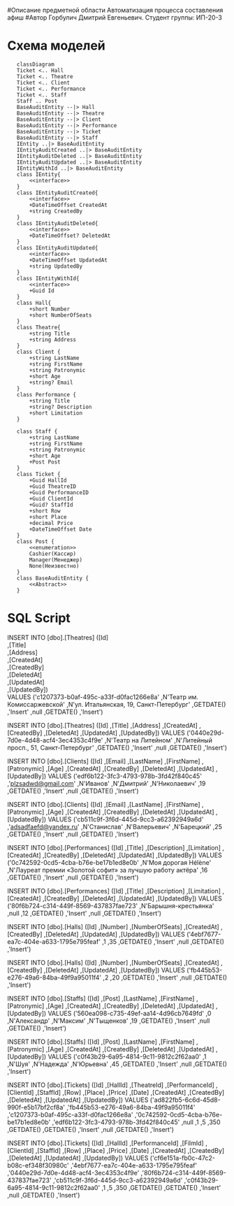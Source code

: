 #Описание предметной области
Автоматизация процесса составления афиш
#Автор
Горбулич Дмитрий Евгеньевич. Студент группы: ИП-20-3
# Схема моделей
 ```mermaid
    classDiagram
    Ticket <.. Hall
    Ticket <.. Theatre
    Ticket <.. Client
    Ticket <.. Performance
    Ticket <.. Staff
    Staff .. Post
    BaseAuditEntity --|> Hall
    BaseAuditEntity --|> Theatre
    BaseAuditEntity --|> Client
    BaseAuditEntity --|> Performance
    BaseAuditEntity --|> Ticket
    BaseAuditEntity --|> Staff
    IEntity ..|> BaseAuditEntity
    IEntityAuditCreated ..|> BaseAuditEntity
    IEntityAuditDeleted ..|> BaseAuditEntity
    IEntityAuditUpdated ..|> BaseAuditEntity
    IEntityWithId ..|> BaseAuditEntity
    class IEntity{
        <<interface>>
    }
    class IEntityAuditCreated{
        <<interface>>
        +DateTimeOffset CreatedAt
        +string CreatedBy
    }
    class IEntityAuditDeleted{
        <<interface>>
        +DateTimeOffset? DeletedAt
    }
    class IEntityAuditUpdated{
        <<interface>>
        +DateTimeOffset UpdatedAt
        +string UpdatedBy
    }
    class IEntityWithId{
        <<interface>>
        +Guid Id
    }        
    class Hall{
        +short Number
        +short NumberOfSeats
    }
    class Theatre{
        +string Title
        +string Address
    }
    class Client {
        +string LastName
        +string FirstName
        +string Patronymic
        +short Age
        +string? Email
    }
    class Performance {
        +string Title
        +string? Description
        +short Limitation
    }

    class Staff {
        +string LastName
        +string FirstName
        +string Patronymic
        +short Age
        +Post Post
    }
    class Ticket {
        +Guid HallId 
        +Guid TheatreID
        +Guid PerformanceID
        +Guid ClientId
        +Guid? StaffId
        +short Row
        +short Place
        +decimal Price
        +DateTimeOffset Date
    }
    class Post {
        <<enumeration>>
        Cashier(Кассир)
        Manager(Менеджер)
        None(Неизвестно)
    }
    class BaseAuditEntity {
        <<Abstract>>        
    }
```


# SQL Script
  INSERT INTO [dbo].[Theatres] 
           ([Id]  
           ,[Title]  
           ,[Address]  
           ,[CreatedAt]  
           ,[CreatedBy]  
           ,[DeletedAt]  
           ,[UpdatedAt]  
           ,[UpdatedBy])  
     VALUES 
           ('c1207373-b0af-495c-a33f-d0fac1266e8a' 
           ,N'Театр им. Комиссаржевской' 
           ,N'ул. Итальянская, 19, Санкт-Петербург' 
           ,GETDATE() 
           ,'Insert' 
           ,null 
           ,GETDATE() 
           ,'Insert') 

INSERT INTO [dbo].[Theatres] 
           ([Id] 
           ,[Title] 
           ,[Address] 
           ,[CreatedAt] 
           ,[CreatedBy] 
           ,[DeletedAt] 
           ,[UpdatedAt] 
           ,[UpdatedBy]) 
     VALUES 
           ('0440e29d-7d0e-4d48-acf4-3ec4353c4f9e' 
           ,N'Театр на Литейном' 
           ,N'Литейный просп., 51, Санкт-Петербург' 
           ,GETDATE() 
           ,'Insert' 
           ,null 
           ,GETDATE() 
           ,'Insert') 

INSERT INTO [dbo].[Clients] 
           ([Id] 
           ,[Email] 
           ,[LastName] 
           ,[FirstName] 
           ,[Patronymic] 
           ,[Age] 
           ,[CreatedAt] 
           ,[CreatedBy] 
           ,[DeletedAt] 
           ,[UpdatedAt] 
           ,[UpdatedBy]) 
     VALUES 
           ('edf6b122-3fc3-4793-978b-3fd42f840c45' 
           ,'plzsadwd@gmail.com' 
           ,N'Иванов' 
           ,N'Дмитрий' 
           ,N'Николаевич' 
           ,19 
           ,GETDATE() 
           ,'Insert' 
           ,null 
           ,GETDATE() 
           ,'Insert') 

INSERT INTO [dbo].[Clients] 
           ([Id] 
           ,[Email] 
           ,[LastName] 
           ,[FirstName] 
           ,[Patronymic] 
           ,[Age] 
           ,[CreatedAt] 
           ,[CreatedBy] 
           ,[DeletedAt] 
           ,[UpdatedAt] 
           ,[UpdatedBy]) 
     VALUES 
           ('cb511c9f-3f6d-445d-9cc3-a62392949a6d'
           ,'adsadfaefd@yandex.ru' 
           ,N'Станислав' 
           ,N'Валерьевич' 
           ,N'Барецкий' 
           ,25 
           ,GETDATE() 
           ,'Insert' 
           ,null 
           ,GETDATE() 
           ,'Insert') 

INSERT INTO [dbo].[Performances] 
           ([Id] 
           ,[Title] 
           ,[Description] 
           ,[Limitation] 
           ,[CreatedAt] 
           ,[CreatedBy] 
           ,[DeletedAt] 
           ,[UpdatedAt] 
           ,[UpdatedBy]) 
     VALUES 
           ('0c742592-0cd5-4cba-b76e-be17b1ed8e0b' 
           ,N'Моя дорогая Hélène' 
           ,N'Лауреат премии «Золотой софит» за лучшую работу актёра' 
           ,16 
           ,GETDATE() 
           ,'Insert' 
           ,null 
           ,GETDATE() 
           ,'Insert') 

INSERT INTO [dbo].[Performances] 
           ([Id] 
           ,[Title]
           ,[Description]
           ,[Limitation]
           ,[CreatedAt]
           ,[CreatedBy]
           ,[DeletedAt]
           ,[UpdatedAt]
           ,[UpdatedBy])
     VALUES
           ('80f6b724-c314-449f-8569-437837fae723'
           ,N'Барышня-крестьянка'
           ,null
           ,12
           ,GETDATE()
           ,'Insert'
           ,null
           ,GETDATE()
           ,'Insert')

INSERT INTO [dbo].[Halls]
           ([Id]
           ,[Number]
           ,[NumberOfSeats]
           ,[CreatedAt]
           ,[CreatedBy]
           ,[DeletedAt]
           ,[UpdatedAt]
           ,[UpdatedBy])
     VALUES
           ('4ebf7677-ea7c-404e-a633-1795e795feaf'
           ,1
           ,35
           ,GETDATE()
           ,'Insert'
           ,null
           ,GETDATE()
           ,'Insert')

INSERT INTO [dbo].[Halls]
           ([Id]
           ,[Number]
           ,[NumberOfSeats]
           ,[CreatedAt]
           ,[CreatedBy]
           ,[DeletedAt]
           ,[UpdatedAt]
           ,[UpdatedBy])
     VALUES
           ('fb445b53-e276-49a6-84ba-49f9a95011f4'
           ,2
           ,20
           ,GETDATE()
           ,'Insert'
           ,null
           ,GETDATE()
           ,'Insert')

INSERT INTO [dbo].[Staffs]
           ([Id]
           ,[Post]
           ,[LastName]
           ,[FirstName]
           ,[Patronymic]
           ,[Age]
           ,[CreatedAt]
           ,[CreatedBy]
           ,[DeletedAt]
           ,[UpdatedAt]
           ,[UpdatedBy])
     VALUES
           ('560ea098-c735-49ef-aa14-4d96cb7649fd'
           ,0
           ,N'Александр'
           ,N'Максим'
           ,N'Тыщенков'
           ,19
           ,GETDATE()
           ,'Insert'
           ,null
           ,GETDATE()
           ,'Insert')

INSERT INTO [dbo].[Staffs]
           ([Id]
           ,[Post]
           ,[LastName]
           ,[FirstName]
           ,[Patronymic]
           ,[Age]
           ,[CreatedAt]
           ,[CreatedBy]
           ,[DeletedAt]
           ,[UpdatedAt]
           ,[UpdatedBy])
     VALUES
           ('c0f43b29-6a95-4814-9c11-9812c2f62aa0'
           ,1
           ,N'Шуя'
           ,N'Надежда'
           ,N'Юрьевна'
           ,45
           ,GETDATE()
           ,'Insert'
           ,null
           ,GETDATE()
           ,'Insert')

INSERT INTO [dbo].[Tickets]
           ([Id]
           ,[HallId]
           ,[TheatreId]
           ,[PerformanceId]
           ,[ClientId]
           ,[StaffId]
           ,[Row]
           ,[Place]
           ,[Price]
           ,[Date]
           ,[CreatedAt]
           ,[CreatedBy]
           ,[DeletedAt]
           ,[UpdatedAt]
           ,[UpdatedBy])
     VALUES
           ('ad822fb5-6c6d-45d8-990f-e5b17bf2cf8a'
           ,'fb445b53-e276-49a6-84ba-49f9a95011f4'
           ,'c1207373-b0af-495c-a33f-d0fac1266e8a'
           ,'0c742592-0cd5-4cba-b76e-be17b1ed8e0b'
           ,'edf6b122-3fc3-4793-978b-3fd42f840c45'
           ,null
           ,1
           ,5
           ,350
           ,GETDATE()
           ,GETDATE()
           ,'Insert'
           ,null
           ,GETDATE()
           ,'Insert')

INSERT INTO [dbo].[Tickets]
           ([Id]
           ,[HallId]
           ,[PerformanceId]
           ,[FilmId]
           ,[ClientId]
           ,[StaffId]
           ,[Row]
           ,[Place]
           ,[Price]
           ,[Date]
           ,[CreatedAt]
           ,[CreatedBy]
           ,[DeletedAt]
           ,[UpdatedAt]
           ,[UpdatedBy])
     VALUES
           ('cf6e151a-fb0c-47c2-b08c-ef348f30980c'
           ,'4ebf7677-ea7c-404e-a633-1795e795feaf'
           ,'0440e29d-7d0e-4d48-acf4-3ec4353c4f9e'
           ,'80f6b724-c314-449f-8569-437837fae723'
           ,'cb511c9f-3f6d-445d-9cc3-a62392949a6d'
           ,'c0f43b29-6a95-4814-9c11-9812c2f62aa0'
           ,1
           ,5
           ,350
           ,GETDATE()
           ,GETDATE()
           ,'Insert'
           ,null
           ,GETDATE()
           ,'Insert')

